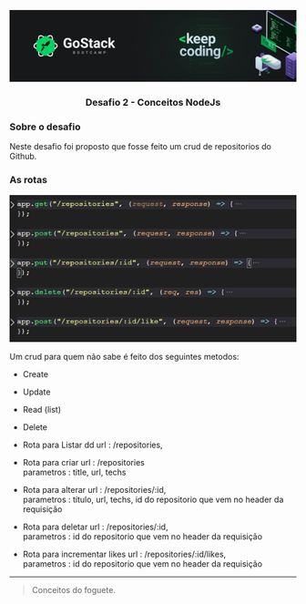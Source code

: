 <!-- # bootcamp-gostack-desafios -->
![](./images/header.png)

<h3 align="center">  Desafio 2 - Conceitos NodeJs </h3>

### Sobre o desafio

Neste desafio foi proposto que fosse feito um crud de repositorios do Github.

### As rotas

![](./images/rotas.PNG)

Um crud para quem não sabe é feito dos seguintes metodos:

- Create
- Update
- Read (list)
- Delete

- Rota para Listar  dd
    url : /repositories, 

- Rota para criar
    url : /repositories
    <br>parametros : title, url, techs 

- Rota para alterar
    url : /repositories/:id,
    <br>parametros :  título, url, techs, id do repositorio que vem no header da requisição

- Rota para deletar
    url : /repositories/:id,
    <br>parametros : id do repositorio que vem no header da requisição 

- Rota para incrementar likes
    url : /repositories/:id/likes,
    <br>parametros : id do repositorio que vem no header da requisição 

---

> Conceitos do foguete. 
